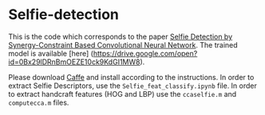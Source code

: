 # Selfie-detection

This is the code which corresponds to the paper [Selfie Detection by Synergy-Constraint Based Convolutional Neural Network](https://arxiv.org/pdf/1611.04357.pdf).
The trained model is available [here] (https://drive.google.com/open?id=0Bx29lDRnBmOEZE10ck9KdGI1MW8). 

Please download [Caffe](https://github.com/BVLC/caffe) and install according to the instructions.
In order to extract Selfie Descriptors, use the `Selfie_feat_classify.ipynb` file. 
In order to extract handcraft features (HOG and LBP) use the `ccaselfie.m` and `computecca.m` files. 

